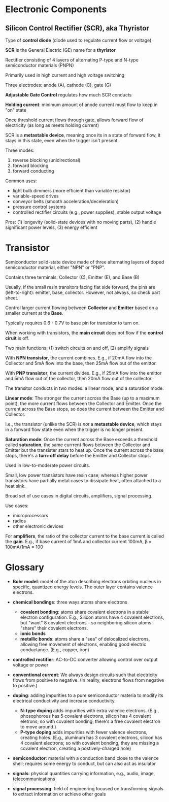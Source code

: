 # Electronic Components

## Silicon Control Rectifier (SCR), aka Thyristor

Type of **control diode** (diode used to regulate current flow or voltage)

**SCR** is the General Electric (GE) name for a **thyristor**

Rectifier consisting of 4 layers of alternating P-type and N-type semiconductor materials (PNPN)

Primarily used in high current and high voltage switching

Three electrodes: anode (A), cathode (C), gate  (G)

**Adjustable Gate Control** regulates how much SCR conducts

**Holding current**: minimum amount of anode current must flow to keep in "on" state

Once threshold current flows through gate, allows forward flow of electricity (as long as meets holding current)

SCR is a **metastable device**, meaning once its in a state of forward flow, it stays in this state, even when the trigger isn't present.

Three modes: 
1. reverse blocking (unidirectional)
2. forward blocking
3. forward conducting

Common uses: 
* light bulb dimmers (more efficient than variable resistor)
* variable-speed drives
* conveyor belts (smooth acceleration/deceleration)
* pressure control systems
* controlled rectifier circuits (e.g., power supplies), stable output voltage

Pros: (1) longevity (solid-state devices with no moving parts), (2) handle significant power levels, (3) energy efficient

# Transistor

Semiconductor solid-state device made of three alternating layers of doped semiconductor material, either "NPN" or "PNP".

Contains three terminals: Collector (C), Emitter (E), and Base (B)

Usually, if the small resin transitors facing flat side forward, the pins are (left-to-right): emitter, base, collector. However, not always, so check part sheet.

Control larger current flowing between **Collector** and **Emitter** based on a smaller current at the **Base**. 

Typically requires 0.6 - 0.7V to base pin for transistor to turn on.

When working with transistors, the **main circuit** does not flow if the **control ciruit** is off.

Two main functions: (1) switch circuits on and off, (2) amplify signals

With **NPN transistor**, the current combines. E.g., if 20mA flow into the Collector and 5mA flow into the base, then 25mA flow out of the emittor.

With **PNP transistor**, the current divides. E.g., if 25mA flow into the emittor and 5mA flow out of the collector, then 20mA flow out of the collector.

The transitor conducts in two modes: a linear mode, and a saturation mode.

**Linear mode**: The stronger the current across the Base (up to a maximum point), the more current flows between the Collector and Emitter. Once the current across the Base stops, so does the current between the Emitter and Collector.

I.e., the transistor (unlike the SCR) is *not* a **metastable device**, which stays in a forward flow state even when the trigger is no longer present.

**Saturation mode**: Once the current across the Base exceeds a threshold called **saturation**, the same currrent flows between the Collector and Emitter but the transister stars to heat up. Once the current across the base stops, there's a **turn-off delay** before the Emitter and Collector stops.

Used in low-to-moderate power circuits.

Small, low power transistors have resin case; whereas higher power transistors have partially metal cases to dissipate heat, often attached to a heat sink.

Broad set of use cases in digital circuits, amplifiers, signal processing.

Use cases:
* microprocessors
* radios
* other electronic devices

For **amplifiers**, the ratio of the collector current to the base current is called the **gain**. E.g., if base current of 1mA and collector current 100mA, β = 100mA/1mA = 100

# Glossary

* **Bohr model**: model of the aton describing electrons orbiting nucleus in specific, quantized energy levels. The outer layer contains valence electrons.

* **chemical bondings**: three ways atoms share electrons
    - **covalent bonding**: atoms share covalent electrons in a stable electron configuration. E.g., Silicon atoms have 4 covalent electrons, but "want" 8 covalent electrons - so neighboring silicon atoms "share" their covalent electrons. 
    - **ionic bonds**
    - **metallic bonds**: atoms share a "sea" of delocalized electrons, allowing free movement of electrons, enabling good electric conductance. (E.g., copper, iron)

* **controlled rectifier**: AC-to-DC converter allowing control over output voltage or power

* **conventional current**: We always design circuits such that electricity flows from positive to negative. (In reality, electrons flows from negative to positive.)

* **doping**: adding impurities to a pure semiconductor materia to modify its electrical conductivity and increase conductivity. 
    - **N-type doping** adds impurities with extra valence electrons. (E.g., phosophorous has 5 covalent electrons, silicon has 4 covalent eletrons; so with covalent bonding, there's a free covalent electron to move around.)
    - **P-type doping** adds impurities with fewer valence electrons, creating holes. (E.g., aluminum has 3 covalent electrons, silicon has 4 covalent electrons; so with covalent bonding, they are missing a covalent electron, creating a postively-charged hole)

* **semiconductor**: material with a conduction band close to the valence shell; requires some energy to conduct, but can also act as insulator

* **signals**: physical quantities carrying information, e.g., audio, image, telecommunications

* **signal processing**: field of engineering focused on transforming signals to extract information or achieve other goals